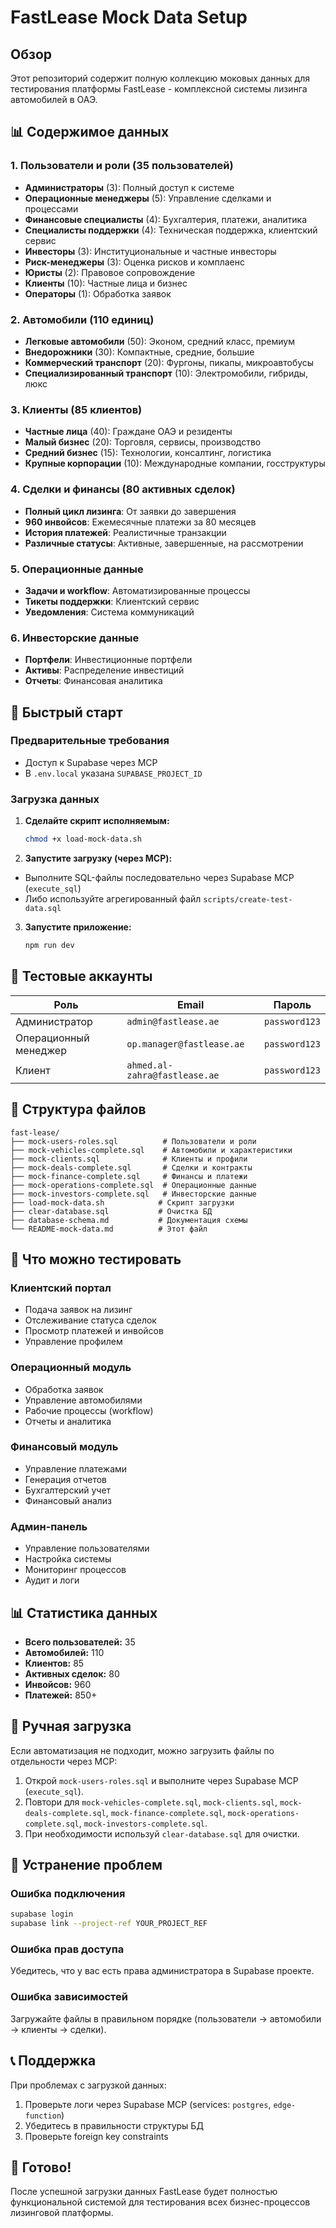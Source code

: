 # FastLease Mock Data Setup

## Обзор

Этот репозиторий содержит полную коллекцию моковых данных для тестирования платформы FastLease - комплексной системы лизинга автомобилей в ОАЭ.

## 📊 Содержимое данных

### 1. Пользователи и роли (35 пользователей)
- **Администраторы** (3): Полный доступ к системе
- **Операционные менеджеры** (5): Управление сделками и процессами
- **Финансовые специалисты** (4): Бухгалтерия, платежи, аналитика
- **Специалисты поддержки** (4): Техническая поддержка, клиентский сервис
- **Инвесторы** (3): Институциональные и частные инвесторы
- **Риск-менеджеры** (3): Оценка рисков и комплаенс
- **Юристы** (2): Правовое сопровождение
- **Клиенты** (10): Частные лица и бизнес
- **Операторы** (1): Обработка заявок

### 2. Автомобили (110 единиц)
- **Легковые автомобили** (50): Эконом, средний класс, премиум
- **Внедорожники** (30): Компактные, средние, большие
- **Коммерческий транспорт** (20): Фургоны, пикапы, микроавтобусы
- **Специализированный транспорт** (10): Электромобили, гибриды, люкс

### 3. Клиенты (85 клиентов)
- **Частные лица** (40): Граждане ОАЭ и резиденты
- **Малый бизнес** (20): Торговля, сервисы, производство
- **Средний бизнес** (15): Технологии, консалтинг, логистика
- **Крупные корпорации** (10): Международные компании, госструктуры

### 4. Сделки и финансы (80 активных сделок)
- **Полный цикл лизинга**: От заявки до завершения
- **960 инвойсов**: Ежемесячные платежи за 80 месяцев
- **История платежей**: Реалистичные транзакции
- **Различные статусы**: Активные, завершенные, на рассмотрении

### 5. Операционные данные
- **Задачи и workflow**: Автоматизированные процессы
- **Тикеты поддержки**: Клиентский сервис
- **Уведомления**: Система коммуникаций

### 6. Инвесторские данные
- **Портфели**: Инвестиционные портфели
- **Активы**: Распределение инвестиций
- **Отчеты**: Финансовая аналитика

## 🚀 Быстрый старт

### Предварительные требования
- Доступ к Supabase через MCP
- В `.env.local` указана `SUPABASE_PROJECT_ID`

### Загрузка данных

1. **Сделайте скрипт исполняемым:**
   ```bash
   chmod +x load-mock-data.sh
   ```

2. **Запустите загрузку (через MCP):**
  - Выполните SQL-файлы последовательно через Supabase MCP (`execute_sql`)
  - Либо используйте агрегированный файл `scripts/create-test-data.sql`

3. **Запустите приложение:**
   ```bash
   npm run dev
   ```

## 🔐 Тестовые аккаунты

| Роль | Email | Пароль |
|------|-------|--------|
| Администратор | `admin@fastlease.ae` | `password123` |
| Операционный менеджер | `op.manager@fastlease.ae` | `password123` |
| Клиент | `ahmed.al-zahra@fastlease.ae` | `password123` |

## 📁 Структура файлов

```
fast-lease/
├── mock-users-roles.sql          # Пользователи и роли
├── mock-vehicles-complete.sql    # Автомобили и характеристики
├── mock-clients.sql              # Клиенты и профили
├── mock-deals-complete.sql       # Сделки и контракты
├── mock-finance-complete.sql     # Финансы и платежи
├── mock-operations-complete.sql  # Операционные данные
├── mock-investors-complete.sql   # Инвесторские данные
├── load-mock-data.sh            # Скрипт загрузки
├── clear-database.sql           # Очистка БД
├── database-schema.md           # Документация схемы
└── README-mock-data.md          # Этот файл
```

## 🎯 Что можно тестировать

### Клиентский портал
- Подача заявок на лизинг
- Отслеживание статуса сделок
- Просмотр платежей и инвойсов
- Управление профилем

### Операционный модуль
- Обработка заявок
- Управление автомобилями
- Рабочие процессы (workflow)
- Отчеты и аналитика

### Финансовый модуль
- Управление платежами
- Генерация отчетов
- Бухгалтерский учет
- Финансовый анализ

### Админ-панель
- Управление пользователями
- Настройка системы
- Мониторинг процессов
- Аудит и логи

## 📊 Статистика данных

- **Всего пользователей:** 35
- **Автомобилей:** 110
- **Клиентов:** 85
- **Активных сделок:** 80
- **Инвойсов:** 960
- **Платежей:** 850+

## 🔧 Ручная загрузка

Если автоматизация не подходит, можно загрузить файлы по отдельности через MCP:

1. Открой `mock-users-roles.sql` и выполните через Supabase MCP (`execute_sql`).
2. Повтори для `mock-vehicles-complete.sql`, `mock-clients.sql`, `mock-deals-complete.sql`, `mock-finance-complete.sql`, `mock-operations-complete.sql`, `mock-investors-complete.sql`.
3. При необходимости используй `clear-database.sql` для очистки.

## 🐛 Устранение проблем

### Ошибка подключения
```bash
supabase login
supabase link --project-ref YOUR_PROJECT_REF
```

### Ошибка прав доступа
Убедитесь, что у вас есть права администратора в Supabase проекте.

### Ошибка зависимостей
Загружайте файлы в правильном порядке (пользователи → автомобили → клиенты → сделки).

## 📞 Поддержка

При проблемах с загрузкой данных:
1. Проверьте логи через Supabase MCP (services: `postgres`, `edge-function`)
2. Убедитесь в правильности структуры БД
3. Проверьте foreign key constraints

## 🎉 Готово!

После успешной загрузки данных FastLease будет полностью функциональной системой для тестирования всех бизнес-процессов лизинговой платформы.